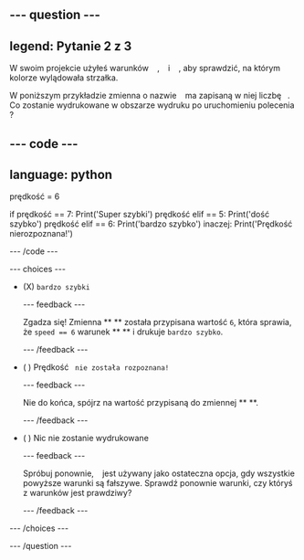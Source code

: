 
--- question ---
---
legend: Pytanie 2 z 3
---

W swoim projekcie użyłeś warunków ` ` , ` ` i ` ` , aby sprawdzić, na którym kolorze wylądowała strzałka.

W poniższym przykładzie zmienna o nazwie ` ` ma zapisaną w niej liczbę ` `. Co zostanie wydrukowane w obszarze wydruku po uruchomieniu polecenia ` `?

--- code ---
---
language: python
---
prędkość = 6

if prędkość == 7: Print('Super szybki') prędkość elif == 5: Print('dość szybko') prędkość elif == 6: Print('bardzo szybko') inaczej: Print('Prędkość nierozpoznana!')

--- /code ---

--- choices ---

- (X) ` bardzo szybki `

  --- feedback ---

  Zgadza się! Zmienna ** ** została przypisana wartość ` 6 `, która sprawia, że ` speed == 6 ` warunek ** ** i drukuje ` bardzo szybko `.

  --- /feedback ---

- ( ) Prędkość ` nie została rozpoznana!`

  --- feedback ---

  Nie do końca, spójrz na wartość przypisaną do zmiennej ** **.

  --- /feedback ---

- ( ) Nic nie zostanie wydrukowane

  --- feedback ---

  Spróbuj ponownie, ` ` jest używany jako ostateczna opcja, gdy wszystkie powyższe warunki są fałszywe. Sprawdź ponownie warunki, czy któryś z warunków jest prawdziwy?

  --- /feedback ---

--- /choices ---

--- /question ---
